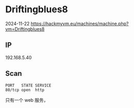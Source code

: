 # Driftingblues8

2024-11-22 https://hackmyvm.eu/machines/machine.php?vm=Driftingblues8

## IP

192.168.5.40

## Scan

```
PORT   STATE SERVICE
80/tcp open  http
```

只有一个 web 服务，
